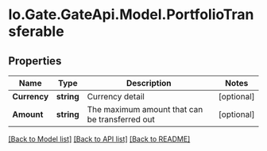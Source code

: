 
# Io.Gate.GateApi.Model.PortfolioTransferable

## Properties

Name | Type | Description | Notes
------------ | ------------- | ------------- | -------------
**Currency** | **string** | Currency detail | [optional] 
**Amount** | **string** | The maximum amount that can be transferred out | [optional] 

[[Back to Model list]](../README.md#documentation-for-models)
[[Back to API list]](../README.md#documentation-for-api-endpoints)
[[Back to README]](../README.md)
